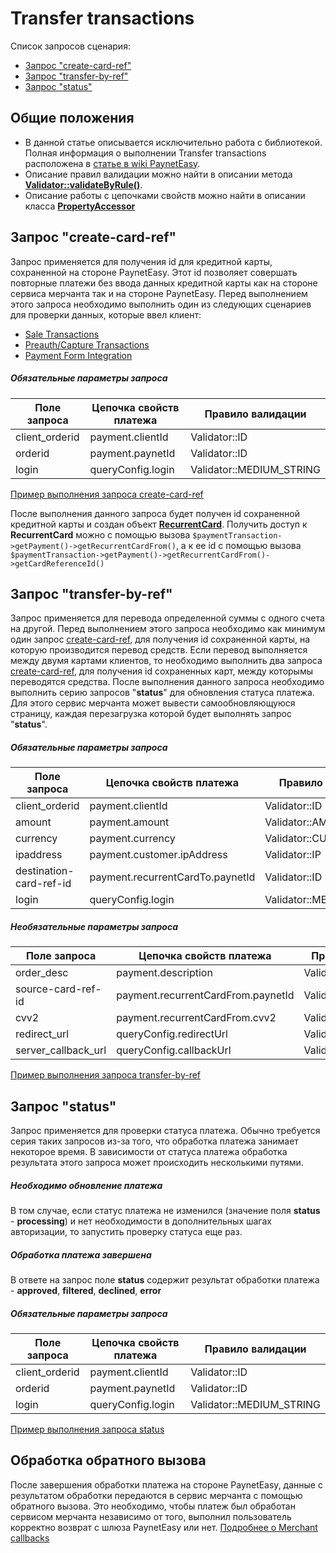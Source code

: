 # Transfer transactions

Список запросов сценария:
* [Запрос "create-card-ref"](#create-card-ref)
* [Запрос "transfer-by-ref"](#transfer-by-ref)
* [Запрос "status"](#status)

## Общие положения

* В данной статье описывается исключительно работа с библиотекой. Полная информация о выполнении Transfer transactions расположена в [статье в wiki PaynetEasy](http://wiki.payneteasy.com/index.php/PnE:Transfer_Transactions).
* Описание правил валидации можно найти в описании метода **[Validator::validateByRule()](../library-internals/02-validator.md#validateByRule)**.
* Описание работы с цепочками свойств можно найти в описании класса **[PropertyAccessor](../library-internals/03-property-accessor.md)**

## <a name="create-card-ref"></a> Запрос "create-card-ref"

Запрос применяется для получения id для кредитной карты, сохраненной на стороне PaynetEasy. Этот id позволяет совершать повторные платежи без ввода данных кредитной карты как на стороне сервиса мерчанта так и на стороне PaynetEasy.
Перед выполнением этого запроса необходимо выполнить один из следующих сценариев для проверки данных, которые ввел клиент:
* [Sale Transactions](00-sale-transactions.md)
* [Preauth/Capture Transactions](01-preauth-capture-transactions.md)
* [Payment Form Integration](05-payment-form-integration.md)

##### Обязательные параметры запроса

Поле запроса        |Цепочка свойств платежа|Правило валидации
--------------------|-----------------------|-----------------
client_orderid      |payment.clientId       |Validator::ID
orderid             |payment.paynetId       |Validator::ID
login               |queryConfig.login      |Validator::MEDIUM_STRING

[Пример выполнения запроса create-card-ref](../../example/create-card-ref.php)

После выполнения данного запроса будет получен id сохраненной кредитной карты и создан объект **[RecurrentCard](../library-internals/00-payment-data.md#RecurrentCard)**. Получить доступ к **RecurrentCard** можно с помощью вызова `$paymentTransaction->getPayment()->getRecurrentCardFrom()`, а к ее id с помощью вызова `$paymentTransaction->getPayment()->getRecurrentCardFrom()->getCardReferenceId()`

## <a name="transfer-by-ref"></a> Запрос "transfer-by-ref"

Запрос применяется для перевода определенной суммы с одного счета на другой.
Перед выполнением этого запроса необходимо как минимум один запрос [create-card-ref](#create-card-ref), для получения id сохраненной карты, на которую производится перевод средств. Если перевод выполняется между двумя картами клиентов, то необходимо выполнить два запроса [create-card-ref](#create-card-ref), для получения id сохраненных карт, между которымы переводятся средства.
После выполнения данного запроса необходимо выполнить серию запросов "**status**" для обновления статуса платежа. Для этого сервис мерчанта может вывести самообновляющуюся страницу, каждая перезагрузка которой будет выполнять запрос "**status**".

##### Обязательные параметры запроса

Поле запроса            |Цепочка свойств платежа            |Правило валидации
------------------------|-----------------------------------|-----------------
client_orderid          |payment.clientId                   |Validator::ID
amount                  |payment.amount                     |Validator::AMOUNT
currency                |payment.currency                   |Validator::CURRENCY
ipaddress               |payment.customer.ipAddress         |Validator::IP
destination-card-ref-id |payment.recurrentCardTo.paynetId   |Validator::ID
login                   |queryConfig.login                  |Validator::MEDIUM_STRING

##### Необязательные параметры запроса

Поле запроса            |Цепочка свойств платежа            |Правило валидации
------------------------|-----------------------------------|-----------------
order_desc              |payment.description                |Validator::LONG_STRING
source-card-ref-id      |payment.recurrentCardFrom.paynetId |Validator::ID
cvv2                    |payment.recurrentCardFrom.cvv2     |Validator::CVV2
redirect_url            |queryConfig.redirectUrl            |Validator::URL
server_callback_url     |queryConfig.callbackUrl            |Validator::URL

[Пример выполнения запроса transfer-by-ref](../../example/transfer-by-ref.php)

## <a name="status"></a> Запрос "status"

Запрос применяется для проверки статуса платежа. Обычно требуется серия таких запросов из-за того, что обработка платежа занимает некоторое время. В зависимости от статуса платежа обработка результата этого запроса может происходить несколькими путями.

##### Необходимо обновление платежа

В том случае, если статус платежа не изменился (значение поля **status** - **processing**) и нет необходимости в дополнительных шагах авторизации, то запустить проверку статуса еще раз.

##### Обработка платежа завершена

В ответе на запрос поле **status** содержит результат обработки платежа - **approved**, **filtered**, **declined**, **error**

##### Обязательные параметры запроса

Поле запроса        |Цепочка свойств платежа|Правило валидации
--------------------|-----------------------|-----------------
client_orderid      |payment.clientId       |Validator::ID
orderid             |payment.paynetId       |Validator::ID
login               |queryConfig.login      |Validator::MEDIUM_STRING

[Пример выполнения запроса status](../../example/status.php)

## <a name="callback"></a> Обработка обратного вызова

После завершения обработки платежа на стороне PaynetEasy, данные с результатом обработки передаются в сервис мерчанта с помощью обратного вызова. Это необходимо, чтобы платеж был обработан сервисом мерчанта независимо от того, выполнил пользователь корректно возврат с шлюза PaynetEasy или нет.
[Подробнее о Merchant callbacks](06-merchant-callbacks.md)
